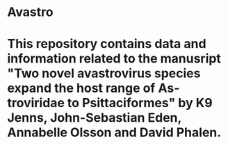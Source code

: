 # Avastro

# This repository contains data and information related to the manusript "Two novel avastrovirus species expand the host range of As-troviridae to Psittaciformes" by K9 Jenns, John-Sebastian Eden, Annabelle Olsson and David Phalen.
